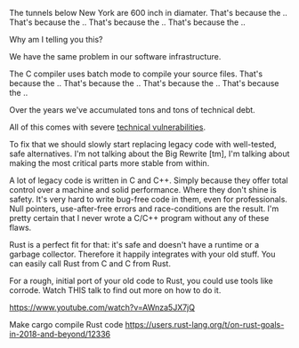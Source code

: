 The tunnels below New York are 600 inch in diamater.
That's because the ..
That's because the ..
That's because the ..
That's because the ..

Why am I telling you this?

We have the same problem in our software infrastructure.

The C compiler uses batch mode to compile your source files.
That's because the ..
That's because the ..
That's because the ..
That's because the ..


Over the years we've accumulated tons and tons of technical debt.

All of this comes with severe [technical vulnerabilities](https://unhandledexpression.com/2017/07/10/why-you-should-actually-rewrite-it-in-rust/).

To fix that we should slowly start replacing legacy code with well-tested, safe
alternatives.
I'm not talking about the Big Rewrite [tm], I'm talking about making the most
critical parts more stable from within.

A lot of legacy code is written in C and C++. Simply because they offer total control over a machine and solid performance. Where they don't shine is safety.
It's very hard to write bug-free code in them, even for professionals.
Null pointers, use-after-free errors and race-conditions are the result.
I'm pretty certain that I never wrote a C/C++ program without any of these flaws.

Rust is a perfect fit for that: it's safe and doesn't have a runtime or a
garbage collector. Therefore it happily integrates with your old stuff.
You can easily call Rust from C and C from Rust.

For a rough, initial port of your old code to Rust, you could use tools like
corrode.
Watch THIS talk to find out more on how to do it.


https://www.youtube.com/watch?v=AWnza5JX7jQ


Make cargo compile Rust code https://users.rust-lang.org/t/on-rust-goals-in-2018-and-beyond/12336
